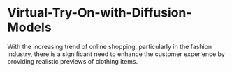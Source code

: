 # Virtual-Try-On-with-Diffusion-Models
With the increasing trend of online shopping, particularly in the fashion industry, there is a significant need to enhance the customer experience by providing realistic previews of clothing items. 
